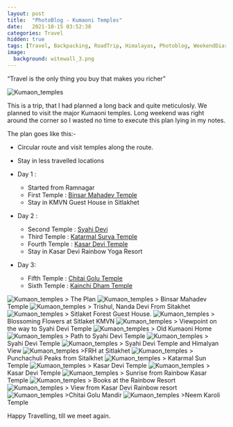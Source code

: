 ```yaml
---
layout: post
title:  "PhotoBlog - Kumaoni Temples"
date:   2021-10-15 03:52:38
categories: Travel
hidden: true
tags: [Travel, Backpacking, RoadTrip, Himalayas, Photoblog, WeekendDiaries]
image:
  background: witewall_3.png
---
```

“Travel is the only thing you buy that makes you richer” 

<img src="https://i.imgur.com/kls1xxS.jpg" alt="Kumaon_temples">


This is a trip, that I had planned a long back and quite meticulosly. We planned to visit the major Kumaoni temples. Long weekend was right around the corner so I wasted no time to execute this plan lying in my notes. 

The plan goes like this:-

- Circular route and visit temples along the route.
- Stay in less travelled locations
- Day 1 :
  - Started from Ramnagar
  - First Temple : <a href="https://www.euttaranchal.com/tourism/bineshwar-mahadev-temple.php" target="_blank">Binsar Mahadev Temple</a>
  - Stay in KMVN Guest House in Sitlakhet

- Day 2 :
  - Second Temple : <a href="https://www.euttaranchal.com/tourism/sitlakhet.php" target="_blank">Syahi Devi</a>
  - Third Temple : <a href="https://www.euttaranchal.com/tourism/katarmal-sun-temple.php" target="_blank">Katarmal Surya Temple</a>
  - Fourth Temple : <a href="https://en.wikipedia.org/wiki/Kasar_Devi" target="_blank">Kasar Devi Temple </a>
  - Stay in Kasar Devi Rainbow Yoga Resort

- Day 3:
  - Fifth Temple : <a href="https://www.euttaranchal.com/tourism/chitai-golu-devta-temple.php " target="_blank">Chitai Golu Temple</a>
  - Sixth Temple : <a href="https://www.euttaranchal.com/tourism/kainchi-dham-nainital.php" target="_blank">Kainchi Dham Temple</a>

<img src="https://i.imgur.com/44MiC7c.png" alt="Kumaon_temples">
> The Plan 

<img src="https://i.imgur.com/xrJ7QeW.jpg" alt="Kumaon_temples">
> Binsar Mahadev Temple

<img src="https://i.imgur.com/IVp6cli.jpg" alt="Kumaon_temples">
> Trishul, Nanda Devi From Sitakhet

<img src="https://i.imgur.com/lSzUEni.jpg" alt="Kumaon_temples">
> Sitlaket Forest Guest House.

<img src="https://i.imgur.com/GZYVLBs.jpg" alt="Kumaon_temples">
> Blossoming Flowers at Sitlaket KMVN

<img src="https://i.imgur.com/OaviRDA.jpg" alt="Kumaon_temples">
> Viewpoint on the way to Syahi Devi Temple

<img src="https://i.imgur.com/mBsXOOk.jpg" alt="Kumaon_temples">
> Old Kumaoni Home

<img src="https://i.imgur.com/tHDUqn2.jpg" alt="Kumaon_temples">
> Path to Syahi Devi Temple

<img src="https://i.imgur.com/FPk6m8P.jpg" alt="Kumaon_temples">
> Syahi Devi Temple

<img src="https://i.imgur.com/Q8mQ4Tl.jpg" alt="Kumaon_temples">
> Syahi Devi Temple and Himalyan View

<img src="https://i.imgur.com/9uBT64i.jpg" alt="Kumaon_temples">
>FRH at Sitlakhet

<img src="https://i.imgur.com/kW9oX0j.jpg" alt="Kumaon_temples">
> Punchachuli Peaks from Sitalkhet

<img src="https://i.imgur.com/VaRvOTp.jpg" alt="Kumaon_temples">
> Katarmal Sun Temple

<img src="https://i.imgur.com/BkwCobe.jpg" alt="Kumaon_temples">
> Kasar Devi Temple

<img src="https://i.imgur.com/5NMDOaF.jpg" alt="Kumaon_temples">
> Kasar Devi Temple

<img src="https://i.imgur.com/3htdWsY.jpg" alt="Kumaon_temples">
> Sunrise from Rainbow Kasar Temple

<img src="https://i.imgur.com/Jti6V0a.jpg" alt="Kumaon_temples">
> Books at the Rainbow Resort

<img src="https://i.imgur.com/OwpJbJo.jpg" alt="Kumaon_temples">
> View from Kasar Devi Rainbow resort

<img src="https://i.imgur.com/ynCGQOK.jpg" alt="Kumaon_temples">
>Chitai Golu Mandir

<img src="https://i.imgur.com/vfCsY61.jpg" alt="Kumaon_temples">
>Neem Karoli Temple

Happy Travelling, till we meet again. 
